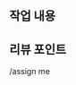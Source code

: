 ## 작업 내용
<!-- 진행한 작업을 설명해주세요. -->


## 리뷰 포인트
<!-- 리뷰어가 중점적으로 봐주었으면 하는 내용이 있다면 기재해주세요. -->


<!-- 아래 리뷰어가 자동으로 등록됩니다. 원하지 않으면 삭제해주세요. --> 
/assign me
